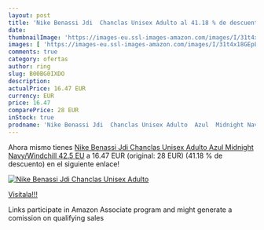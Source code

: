 ```yaml
---
layout: post
title: 'Nike Benassi Jdi  Chanclas Unisex Adulto al 41.18 % de descuento'
date: 
thumbnailImage: 'https://images-eu.ssl-images-amazon.com/images/I/31t4x18GEpL._SL200_.jpg'
images: [ 'https://images-eu.ssl-images-amazon.com/images/I/31t4x18GEpL._SL200_.jpg' ]
comments: true
category: ofertas
author: ring
slug: B00BG0IXDO
description:
actualPrice: 16.47 EUR
currency: EUR
price: 16.47
comparePrice: 28 EUR
inStock: true
prodname: 'Nike Benassi Jdi  Chanclas Unisex Adulto  Azul  Midnight Navy/Windchill   42.5 EU'
---
```


Ahora mismo tienes [Nike Benassi Jdi  Chanclas Unisex Adulto  Azul  Midnight Navy/Windchill   42.5 EU](https://www.amazon.es/dp/B00BG0IXDO/?tag=tolees-21) a 16.47 EUR (original: 28 EUR) (41.18 %  de descuento) en el siguiente enlace!

[![Nike Benassi Jdi  Chanclas Unisex Adulto](https://images-eu.ssl-images-amazon.com/images/I/31t4x18GEpL._SL200_.jpg)](https://www.amazon.es/dp/B00BG0IXDO/?tag=tolees-21)

[Visítala!!!](https://www.amazon.es/dp/B00BG0IXDO/?tag=tolees-21)

Links participate in Amazon Associate program and might generate a comission on qualifying sales
